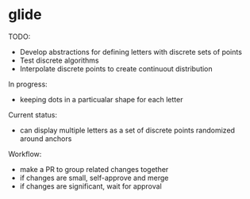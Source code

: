 # glide
TODO: 
- Develop abstractions for defining letters with discrete sets of points
- Test discrete algorithms
- Interpolate discrete points to create continuout distribution

In progress:
- keeping dots in a particualar shape for each letter


Current status:
- can display multiple letters as a set of discrete points randomized around anchors


Workflow:
- make a PR to group related changes together
- if changes are small, self-approve and merge
- if changes are significant, wait for approval
